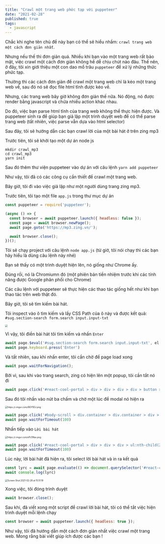 ```yaml
---
title: "Crawl một trang web phức tạp với puppeteer"
date: "2021-02-28"
published: true
tags:
  - javascript
---
```



Chắc khi nghe tên chủ để này bạn có thể sẽ hiểu nhầm: `crawl trang web một cách đơn giản nhất`.

Nhưng nếu thế thì đơn giản quá. Nhiều khi bạn vào một trang web rất bảo mật, việc crawl một cách đơn giản không hề dễ chịu chút nào đâu. Thế nên, ở đây, tôi xin giới thiệu một con dao mổ trâu `puppeteer` để xử lý những thức phức tạp.

Thường thì các cách đơn giản để crawl một trang web chỉ là kéo một trang web về, sau đó nó sẽ đọc file html tĩnh được kéo về.

Nhưng, các trang web bây giờ không đơn giản thế nữa. Nó động, nó được render bằng javascript và chứa nhiều action khác nhau.

Do đó, việc bạn parse html tĩnh của trang web không thể thực hiện được. Và puppeteer sinh ra để giúp bạn giả lập một trình duyệt web để có thể parse trang web (tất nhiên, việc parse vẫn dựa vào html selector)



Sau đây, tôi sẽ hướng dẫn các bạn crawl lời của một bài hát ở trên zing mp3

Trước tiên, tôi sẽ khởi tạo một dự án node js

```shell
mkdir crawl_mp3
cd crawl_mp3
yarn init
```



Sau đó thêm thư viện puppeteer vào dự án với câu lệnh `yarn add puppeteer`

Như vậy, tôi đã có các công cụ cần thiết để crawl một trang web.

Bây giờ, tôi đi vào việc giả lập như một người dùng trang zing mp3.

Trước tiên, tôi tạo một file `app.js` trong thư mục dự án

```javascript
const puppeteer = require('puppeteer');

(async () => {
  const browser = await puppeteer.launch({ headless: false });
  const page = await browser.newPage();
  await page.goto('https://mp3.zing.vn/');

  await browser.close();
})();

```



Tôi sẽ chạy project với câu lệnh `node app.js` (từ giờ, tôi nói chạy thì các bạn hãy hiểu là dùng câu lệnh này nhé)

Bạn sẽ thấy có một trình duyệt hiện lên, nó giống như Chrome ấy.

Đúng rồi, nó là Chromiumn đó (một phiên bản tiền nhiệm trước khi các tính năng được Google phân phối cho Chrome)

Các câu lệnh với puppeteer sẽ thực hiện các thao tác giống hết như khi bạn thao tác trên web thật đó.



Bây giờ, tôi sẽ tìm kiếm bài hát.

Tôi inspect vào ô tìm kiếm và lấy CSS Path của ô này và được kết quả: `#sug.section-search form.search input.input-txt`

<img src="https://i.imgur.com/hnKVOOF.png" style="zoom:50%;" />

Vì vậy, tôi điền bài hát tôi tìm kiếm và nhấn `Enter`

```javascript
await page.$eval('#sug.section-search form.search input.input-txt', el => el.value = 'Tinh yeu lung linh');
await page.keyboard.press('Enter')
```

Và tất nhiên, sau khi nhấn enter, tôi cần chờ để page load xong

```javascript
await page.waitForNavigation();
```

Bởi vì, sau khi vào trang search, zing có hiện lên một popup, tôi cần tắt nó đi

```javascript
await page.click('#react-cool-portal > div > div > div > div > button > i')
```

Sau đó tôi nhấn vào nút ba chấm và chờ một lúc để modal nó hiện ra

<img src="https://i.imgur.com/i9GY5DJ.png" alt="https://i.imgur.com/i9GY5DJ.png" style="zoom:50%;" />

```javascript
await page.click('#body-scroll > div.container > div.container > div > div:nth-child(1) > div > div.media-right > div > div:nth-child(4) > button > i')
await page.waitForTimeout(100)
```

Nhấn tiếp vào `Lời bài hát`

<img src="https://i.imgur.com/ePc5Nav.png" alt="https://i.imgur.com/ePc5Nav.png" style="zoom:50%;" />

```javascript
await page.click('#react-cool-portal > div > div > div > ul:nth-child(2) > div > div > button:nth-child(2) > i')
await page.waitForTimeout(100)
```



Lúc này, lời bài hát đã hiện ra, tôi select lời bài hát và in ra kết quả

```javascript
const lyrc = await page.evaluate(() => document.querySelector('#react-cool-portal > div.zm-portal-modal > div > div > div > div > div.content > textarea').value)
await console.log(lyrc)
```

<img src="https://i.imgur.com/QpHxqci.png" alt="Screen Shot 2021-02-28 at 15.51.19" style="zoom:50%;" />

Xong việc, tôi đóng trình duyệt

```javascript
await browser.close();
```



Sau khi, đã viết xong một script để crawl lời bài hát, tôi có thể tắt việc hiện trình duyệt mỗi lệnh chạy

```javascript
const browser = await puppeteer.launch({ headless: true });
```

Như vậy, tôi đã hướng dẫn một cách đơn giản nhất việc crawl một trang web.
Mong rằng bài viết giúp ích được các bạn !
